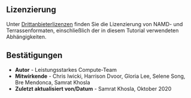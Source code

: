 ## Lizenzierung

Unter [Drittanbieterlizenzen](https://github.com/oci-hpc/oci-hpc-runbook-namd/blob/master/Third_Party_Licenses) finden Sie die Lizenzierung von NAMD- und Terrassenformaten, einschließlich der in diesem Tutorial verwendeten Abhängigkeiten.

## Bestätigungen

*   **Autor** - Leistungsstarkes Compute-Team
*   **Mitwirkende** - Chris Iwicki, Harrison Dvoor, Gloria Lee, Selene Song, Bre Mendonca, Samrat Khosla
*   **Zuletzt aktualisiert von/Datum** - Samrat Khosla, Oktober 2020